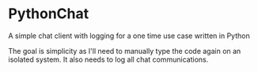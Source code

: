 # PythonChat
A simple chat client with logging for a one time use case written in Python

The goal is simplicity as I'll need to manually type the code again on an isolated system.
It also needs to log all chat communications.

